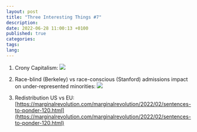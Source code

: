 ```yaml
---
layout: post
title: "Three Interesting Things #7"
description:
date: 2022-06-28 11:00:13 +0100
published: true
categories:
tags:
lang:
---
```

1. Crony Capitalism:
![](https://substackcdn.com/image/fetch/w_1456,c_limit,f_webp,q_auto:good,fl_progressive:steep/https%3A%2F%2Fbucketeer-e05bbc84-baa3-437e-9518-adb32be77984.s3.amazonaws.com%2Fpublic%2Fimages%2F30dccf61-e42f-49c9-93aa-7668e3e23c51_608x1195.png)

2. Race-blind (Berkeley) vs race-conscious (Stanford) admissions impact on under-represented minorities:
![](https://substackcdn.com/image/fetch/w_1456,c_limit,f_webp,q_auto:good,fl_progressive:steep/https%3A%2F%2Fbucketeer-e05bbc84-baa3-437e-9518-adb32be77984.s3.amazonaws.com%2Fpublic%2Fimages%2F3fa43b8a-9284-4273-944e-eb60756b9f64_1280x720.png)

3. Redistribution US vs EU: [https://marginalrevolution.com/marginalrevolution/2022/02/sentences-to-ponder-120.html](https://marginalrevolution.com/marginalrevolution/2022/02/sentences-to-ponder-120.html)

